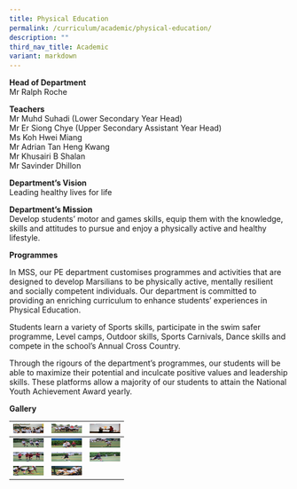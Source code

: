 ```yaml
---
title: Physical Education
permalink: /curriculum/academic/physical-education/
description: ""
third_nav_title: Academic
variant: markdown
---
```

**Head of Department**  
Mr Ralph Roche

**Teachers**  
Mr Muhd Suhadi (Lower Secondary Year Head)  
Mr Er Siong Chye (Upper Secondary Assistant Year Head)<br>
Ms Koh Hwei Miang  
Mr Adrian Tan Heng Kwang  
Mr Khusairi B Shalan <br>
Mr Savinder Dhillon 

**Department’s Vision**  
Leading healthy lives for life

**Department’s Mission**  
Develop students’ motor and games skills, equip them with the knowledge, skills and attitudes to pursue and enjoy a physically active and healthy lifestyle.

**Programmes**

In MSS, our PE department customises programmes and activities that are designed to develop Marsilians to be physically active, mentally resilient and socially competent individuals. Our department is committed to providing an enriching curriculum to enhance students’ experiences in Physical Education.&nbsp;

Students learn a variety of Sports skills, participate in the swim safer programme, Level camps, Outdoor skills, Sports Carnivals, Dance skills and compete in the school’s Annual Cross Country.&nbsp;

Through the rigours of the department’s programmes, our students will be able to maximize their potential and inculcate positive values and leadership skills. These platforms allow a majority of our students to attain the National Youth Achievement Award yearly. &nbsp;

**Gallery**

<table>
<thead>
  <tr>
    <th><img src="/images/IMG_7173-768x512.jpeg" width="55" height="17"></th>
    <th><img src="/images/IMG_7288-768x512.jpeg" alt="Physical Education" width="55" height="17"></th>
    <th><img src="/images/IMG_7268-768x512.jpeg" alt="Physical Education" width="55" height="17"></th>
  </tr>
</thead>
<tbody>
  <tr>
    <td><img src="/images/IMG_7081-768x512.jpeg" alt="Physical Education" width="55" height="17"></td>
    <td><img src="/images/IMG_7228-768x512.jpeg" alt="Physical Education" width="55" height="17"></td>
    <td><img src="/images/IMG_7220-1-768x527.jpeg" alt="Physical Education" width="55" height="17"></td>
  </tr>
  <tr>
    <td><img src="/images/21-768x551.jpeg" alt="Physical Education" width="55" height="17"></td>
    <td><img src="/images/IMG_7199-768x512.jpeg" alt="Physical Education" width="55" height="17"></td>
    <td><img src="/images/IMG_7211-768x610.jpeg" alt="Physical Education" width="55" height="17"></td>
  </tr>
  <tr>
    <td><img src="/images/IMG_7226-768x490.jpeg" alt="Rakan Bahasa Museum Guide At ACM" width="55" height="17"></td>
		<td><img src="/images/IMG_7289-768x743.jpeg" alt="Physical Education" width="55" height="17"></td>
  </tr>
</tbody>
</table>